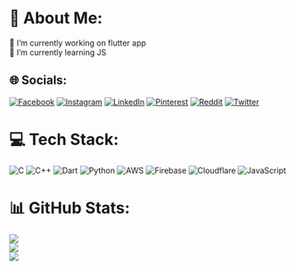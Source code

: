 # 💫 About Me:
🔭 I’m currently working on flutter app<br>🌱 I’m currently learning JS<br>


## 🌐 Socials:
[![Facebook](https://img.shields.io/badge/Facebook-%231877F2.svg?logo=Facebook&logoColor=white)](https://facebook.com/anishmishra920) [![Instagram](https://img.shields.io/badge/Instagram-%23E4405F.svg?logo=Instagram&logoColor=white)](https://instagram.com/920anish920) [![LinkedIn](https://img.shields.io/badge/LinkedIn-%230077B5.svg?logo=linkedin&logoColor=white)](https://linkedin.com/in/anish-mishra-690bb0200) [![Pinterest](https://img.shields.io/badge/Pinterest-%23E60023.svg?logo=Pinterest&logoColor=white)](https://pinterest.com/anish920) [![Reddit](https://img.shields.io/badge/Reddit-%23FF4500.svg?logo=Reddit&logoColor=white)](https://reddit.com/user/anishmishra920) [![Twitter](https://img.shields.io/badge/Twitter-%231DA1F2.svg?logo=Twitter&logoColor=white)](https://twitter.com/anish920920) 

# 💻 Tech Stack:
![C](https://img.shields.io/badge/c-%2300599C.svg?style=for-the-badge&logo=c&logoColor=white) ![C++](https://img.shields.io/badge/c++-%2300599C.svg?style=for-the-badge&logo=c%2B%2B&logoColor=white) ![Dart](https://img.shields.io/badge/dart-%230175C2.svg?style=for-the-badge&logo=dart&logoColor=white) ![Python](https://img.shields.io/badge/python-3670A0?style=for-the-badge&logo=python&logoColor=ffdd54) ![AWS](https://img.shields.io/badge/AWS-%23FF9900.svg?style=for-the-badge&logo=amazon-aws&logoColor=white) ![Firebase](https://img.shields.io/badge/firebase-%23039BE5.svg?style=for-the-badge&logo=firebase) ![Cloudflare](https://img.shields.io/badge/Cloudflare-F38020?style=for-the-badge&logo=Cloudflare&logoColor=white) ![JavaScript](https://img.shields.io/badge/javascript-%23323330.svg?style=for-the-badge&logo=javascript&logoColor=%23F7DF1E)
# 📊 GitHub Stats:
![](https://github-readme-stats.vercel.app/api?username=920anish&theme=material-palenight&hide_border=false&include_all_commits=false&count_private=false)<br/>
![](https://github-readme-streak-stats.herokuapp.com/?user=920anish&theme=material-palenight&hide_border=false)<br/>
![](https://github-readme-stats.vercel.app/api/top-langs/?username=920anish&theme=material-palenight&hide_border=false&include_all_commits=false&count_private=false&layout=compact)


<!-- Proudly created with GPRM ( https://gprm.itsvg.in ) -->
